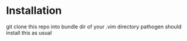 # Installation
git clone this repo into bundle dir of your .vim directory
pathogen should install this as usual
